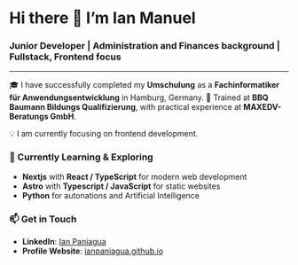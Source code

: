# Hi there 👋 I’m Ian Manuel  

### Junior Developer | Administration and Finances background | Fullstack, Frontend focus

***  

🎓 I have successfully completed my **Umschulung** as a **Fachinformatiker für Anwendungsentwicklung** in Hamburg, Germany.
🏫 Trained at **BBQ Baumann Bildungs Qualifizierung**, with practical experience at **MAXEDV-Beratungs GmbH**.  

💡 I am currently focusing on frontend development.

### 🌱 Currently Learning & Exploring  
- **Nextjs** with **React / TypeScript** for modern web development  
- **Astro** with **Typescript / JavaScript** for static websites
- **Python** for autonations and Artificial Intelligence

### 📫 Get in Touch  
- **LinkedIn**: [Ian Paniagua](http://www.linkedin.com/in/ian-paniagua)
- **Profile Website**: [ianpaniagua.github.io](https://ianpaniagua.github.io/IanPaniagua/)  

